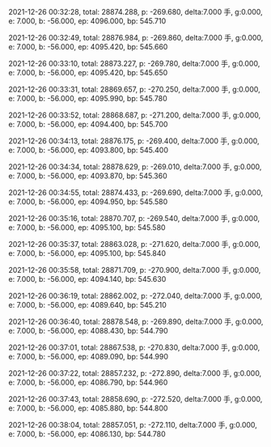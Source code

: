2021-12-26 00:32:28, total: 28874.288, p: -269.680, delta:7.000 手, g:0.000, e: 7.000, b: -56.000, ep: 4096.000, bp: 545.710

2021-12-26 00:32:49, total: 28876.984, p: -269.860, delta:7.000 手, g:0.000, e: 7.000, b: -56.000, ep: 4095.420, bp: 545.660

2021-12-26 00:33:10, total: 28873.227, p: -269.780, delta:7.000 手, g:0.000, e: 7.000, b: -56.000, ep: 4095.420, bp: 545.650

2021-12-26 00:33:31, total: 28869.657, p: -270.250, delta:7.000 手, g:0.000, e: 7.000, b: -56.000, ep: 4095.990, bp: 545.780

2021-12-26 00:33:52, total: 28868.687, p: -271.200, delta:7.000 手, g:0.000, e: 7.000, b: -56.000, ep: 4094.400, bp: 545.700

2021-12-26 00:34:13, total: 28876.175, p: -269.400, delta:7.000 手, g:0.000, e: 7.000, b: -56.000, ep: 4093.800, bp: 545.400

2021-12-26 00:34:34, total: 28878.629, p: -269.010, delta:7.000 手, g:0.000, e: 7.000, b: -56.000, ep: 4093.870, bp: 545.360

2021-12-26 00:34:55, total: 28874.433, p: -269.690, delta:7.000 手, g:0.000, e: 7.000, b: -56.000, ep: 4094.950, bp: 545.580

2021-12-26 00:35:16, total: 28870.707, p: -269.540, delta:7.000 手, g:0.000, e: 7.000, b: -56.000, ep: 4095.100, bp: 545.580

2021-12-26 00:35:37, total: 28863.028, p: -271.620, delta:7.000 手, g:0.000, e: 7.000, b: -56.000, ep: 4095.100, bp: 545.840

2021-12-26 00:35:58, total: 28871.709, p: -270.900, delta:7.000 手, g:0.000, e: 7.000, b: -56.000, ep: 4094.140, bp: 545.630

2021-12-26 00:36:19, total: 28862.002, p: -272.040, delta:7.000 手, g:0.000, e: 7.000, b: -56.000, ep: 4089.640, bp: 545.210

2021-12-26 00:36:40, total: 28878.548, p: -269.890, delta:7.000 手, g:0.000, e: 7.000, b: -56.000, ep: 4088.430, bp: 544.790

2021-12-26 00:37:01, total: 28867.538, p: -270.830, delta:7.000 手, g:0.000, e: 7.000, b: -56.000, ep: 4089.090, bp: 544.990

2021-12-26 00:37:22, total: 28857.232, p: -272.890, delta:7.000 手, g:0.000, e: 7.000, b: -56.000, ep: 4086.790, bp: 544.960

2021-12-26 00:37:43, total: 28858.690, p: -272.520, delta:7.000 手, g:0.000, e: 7.000, b: -56.000, ep: 4085.880, bp: 544.800

2021-12-26 00:38:04, total: 28857.051, p: -272.110, delta:7.000 手, g:0.000, e: 7.000, b: -56.000, ep: 4086.130, bp: 544.780